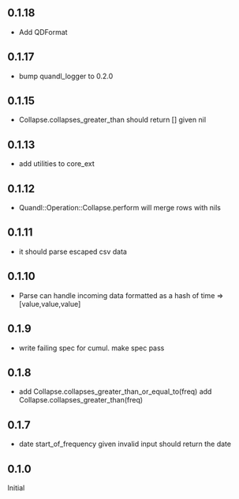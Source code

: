 ## 0.1.18

* Add QDFormat


## 0.1.17

* bump quandl_logger to 0.2.0


## 0.1.15

* Collapse.collapses_greater_than should return [] given nil


## 0.1.13

* add utilities to core_ext


## 0.1.12

* Quandl::Operation::Collapse.perform will merge rows with nils


## 0.1.11

* it should parse escaped csv data

## 0.1.10

* Parse can handle incoming data formatted as a hash of time => [value,value,value]

## 0.1.9

* write failing spec for cumul. make spec pass

## 0.1.8

* add Collapse.collapses_greater_than_or_equal_to(freq) add Collapse.collapses_greater_than(freq)

## 0.1.7

* date start_of_frequency given invalid input should return the date

## 0.1.0

Initial